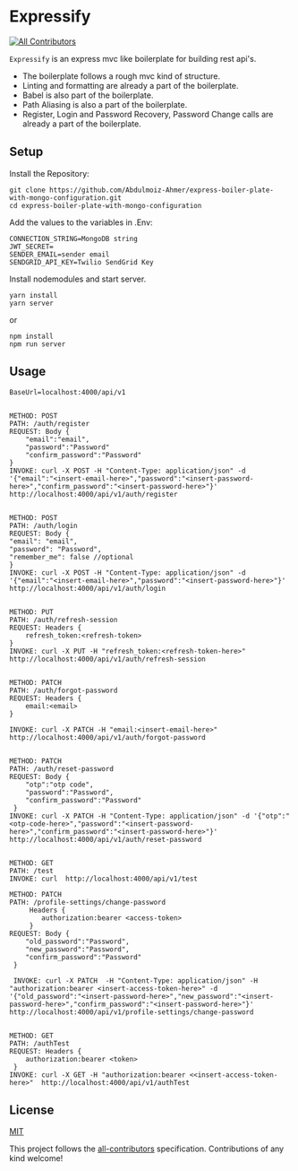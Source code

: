 # Expressify

<!-- ALL-CONTRIBUTORS-BADGE:START - Do not remove or modify this section -->

[![All Contributors](https://img.shields.io/badge/all_contributors-1-orange.svg?style=flat-square)](#contributors-)

<!-- ALL-CONTRIBUTORS-BADGE:END -->

`Expressify` is an express mvc like boilerplate for building rest api's.

- The boilerplate follows a rough mvc kind of structure.
- Linting and formatting are already a part of the boilerplate.
- Babel is also part of the boilerplate.
- Path Aliasing is also a part of the boilerplate.
- Register, Login and Password Recovery, Password Change calls are already a part of the boilerplate.

## Setup

Install the Repository:

```
git clone https://github.com/Abdulmoiz-Ahmer/express-boiler-plate-with-mongo-configuration.git
cd express-boiler-plate-with-mongo-configuration
```

Add the values to the variables in .Env:

```
CONNECTION_STRING=MongoDB string
JWT_SECRET=
SENDER_EMAIL=sender email
SENDGRID_API_KEY=Twilio SendGrid Key
```

Install nodemodules and start server.

```
yarn install
yarn server
```

or

```
npm install
npm run server
```

## Usage

```
BaseUrl=localhost:4000/api/v1
```

```

METHOD: POST
PATH: /auth/register
REQUEST: Body {
    "email":"email",
    "password":"Password"
    "confirm_password":"Password"
}
INVOKE: curl -X POST -H "Content-Type: application/json" -d '{"email":"<insert-email-here>","password":"<insert-password-here>","confirm_password":"<insert-password-here>"}' http://localhost:4000/api/v1/auth/register

```

```

METHOD: POST
PATH: /auth/login
REQUEST: Body {
"email": "email",
"password": "Password",
"remember_me": false //optional
}
INVOKE: curl -X POST -H "Content-Type: application/json" -d '{"email":"<insert-email-here>","password":"<insert-password-here>"}' http://localhost:4000/api/v1/auth/login

```

```

METHOD: PUT
PATH: /auth/refresh-session
REQUEST: Headers {
    refresh_token:<refresh-token>
}
INVOKE: curl -X PUT -H "refresh_token:<refresh-token-here>"  http://localhost:4000/api/v1/auth/refresh-session

```

```

METHOD: PATCH
PATH: /auth/forgot-password
REQUEST: Headers {
    email:<email>
}

INVOKE: curl -X PATCH -H "email:<insert-email-here>" http://localhost:4000/api/v1/auth/forgot-password

```

```

METHOD: PATCH
PATH: /auth/reset-password
REQUEST: Body {
    "otp":"otp code",
    "password":"Password",
    "confirm_password":"Password"
 }
INVOKE: curl -X PATCH -H "Content-Type: application/json" -d '{"otp":"<otp-code-here>","password":"<insert-password-here>","confirm_password":"<insert-password-here>"}' http://localhost:4000/api/v1/auth/reset-password

```

```

METHOD: GET
PATH: /test
INVOKE: curl  http://localhost:4000/api/v1/test

```

```
METHOD: PATCH
PATH: /profile-settings/change-password
     Headers {
        authorization:bearer <access-token>
     }
REQUEST: Body {
    "old_password":"Password",
    "new_password":"Password",
    "confirm_password":"Password"
 }

 INVOKE: curl -X PATCH  -H "Content-Type: application/json" -H "authorization:bearer <insert-access-token-here>" -d '{"old_password":"<insert-password-here>","new_password":"<insert-password-here>","confirm_password":"<insert-password-here>"}' http://localhost:4000/api/v1/profile-settings/change-password

```

```

METHOD: GET
PATH: /authTest
REQUEST: Headers {
    authorization:bearer <token>
 }
INVOKE: curl -X GET -H "authorization:bearer <<insert-access-token-here>"  http://localhost:4000/api/v1/authTest

```

## License

[MIT](https://opensource.org/licenses/mit-license.html)

<!-- ALL-CONTRIBUTORS-LIST:END -->

This project follows the [all-contributors](https://github.com/all-contributors/all-contributors) specification. Contributions of any kind welcome!
